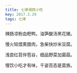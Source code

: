 ```yaml
---
title: 七律湘西小吃
key: 2017.3.29
tags: 七律
---
```


辣肠凉粉血粑鸭，油笋酸汤黑花猪。

慢火轻煨熏腊肉，急柴快炒米豆腐。

浅尝红苕伴苞谷，细品野菜加菌菇。

慢饮小吃才有味，千姿百态是苗族。

</br>

